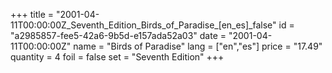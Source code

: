 +++
title = "2001-04-11T00:00:00Z_Seventh_Edition_Birds_of_Paradise_[en_es]_false"
id = "a2985857-fee5-42a6-9b5d-e157ada52a03"
date = "2001-04-11T00:00:00Z"
name = "Birds of Paradise"
lang = ["en","es"]
price = "17.49"
quantity = 4
foil = false
set = "Seventh Edition"
+++
